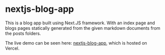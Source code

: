 # nextjs-blog-app

This is a blog app built using Next.JS framework. With an index page and blogs pages statically generated from the given markdown documents from the posts folders. 

The live demo can be seen here: [nextjs-blog-app](https://nextjs-blog-app-eosin-seven.vercel.app/), which is hosted on Vercel.

